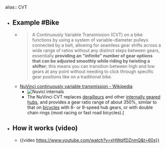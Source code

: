 alias:: CVT

- ## Example #Bike
	- > A Continuously Variable Transmission (CVT) on a bike functions by using a system of variable-diameter pulleys connected by a belt, allowing for seamless gear shifts across a wide range of ratios without any distinct steps between gears, essentially **providing an "infinite" number of gear options that can be adjusted smoothly while riding by twisting a shifter**; this means you can transition between high and low gears at any point without needing to click through specific gear positions like on a traditional bike.
	- [NuVinci continuously variable transmission - Wikipedia](https://en.wikipedia.org/wiki/NuVinci_continuously_variable_transmission)
		- ![Nuvici internals](https://upload.wikimedia.org/wikipedia/commons/2/21/Nuvinci_internals.jpg)
		- The NuVinci CVT replaces [derailleurs](/wiki/Derailleur_gears "Derailleur gears") and other [internally geared hubs](/wiki/Hub_gear "Hub gear"), and provides a gear ratio range of about 350%, similar to that on [bicycles](/wiki/Bicycles "Bicycles") with 8- or 9-speed hub gears, or with double chain rings (most racing or fast road bicycles).[\[](#cite_note-12)
- ## How it works (video)
	- {{video https://www.youtube.com/watch?v=xHWqlfDZnmQ&t=60s}}